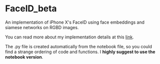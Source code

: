 # FaceID_beta
An implementation of iPhone X's FaceID using face embeddings and siamese networks on RGBD images.

You can read more about my implementation details at this <a href="https://towardsdatascience.com/how-i-implemented-iphone-xs-faceid-using-deep-learning-in-python-d5dbaa128e1d">link</a>.

The .py file is created automatically from the notebook file, so you could find a strange ordering of code and functions. I **highly suggest to use the notebook version**.

